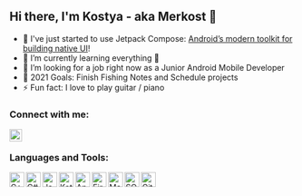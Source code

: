 ## Hi there, I'm Kostya - aka Merkost 👋

 - 🔭 I've just started to use Jetpack Compose: [Android’s modern toolkit for building native UI][compose]!
 - 🌱 I’m currently learning everything 🤣
 - 👯 I’m looking for a job right now as a Junior Android Mobile Developer
 - 🥅 2021 Goals: Finish Fishing Notes and Schedule projects
 - ⚡ Fun fact: I love to play guitar / piano

### Connect with me:

[<img align="left" alt="@merkost | Telegram" width="22px" src="https://cdn.jsdelivr.net/npm/simple-icons@3.13.0/icons/telegram.svg" />][telegram]

<br />

### Languages and Tools:

[<img align="left" alt="C++" width="26px" src="https://cdn.jsdelivr.net/npm/simple-icons@3.13.0/icons/cplusplus.svg" />][nothing]
[<img align="left" alt="C#" width="26px" src="https://cdn.jsdelivr.net/npm/simple-icons@3.13.0/icons/csharp.svg" />][nothing]
[<img align="left" alt="Java" width="26px" src="https://cdn.jsdelivr.net/npm/simple-icons@3.13.0/icons/java.svg" />][nothing]
[<img align="left" alt="Kotlin" width="26px" src="https://cdn.jsdelivr.net/npm/simple-icons@3.13.0/icons/kotlin.svg" />][nothing]
[<img align="left" alt="Android" width="26px" src="https://cdn.jsdelivr.net/npm/simple-icons@3.13.0/icons/android.svg" />][nothing]
[<img align="left" alt="Firebase" width="26px" src="https://cdn.jsdelivr.net/npm/simple-icons@3.13.0/icons/firebase.svg" />][nothing]
[<img align="left" alt="Material" width="26px" src="https://cdn.jsdelivr.net/npm/simple-icons@3.13.0/icons/materialdesign.svg" />][nothing]
[<img align="left" alt="SQLite" width="26px" src="https://cdn.jsdelivr.net/npm/simple-icons@3.13.0/icons/sqlite.svg" />][nothing]
[<img align="left" alt="GitHub" width="26px" src="https://cdn.jsdelivr.net/npm/simple-icons@3.13.0/icons/github.svg" />][nothing]


<br />
<br />

[nothing]: nothing
[telegram]: https://t.me/merkost
[compose]: https://developer.android.com/jetpack/compose